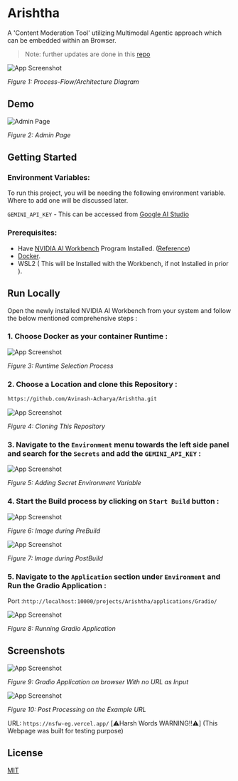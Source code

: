 # Arishtha

A 'Content Moderation Tool' utilizing Multimodal Agentic approach which can be embedded within an Browser.

> Note: further updates are done in this [repo](https://github.com/Avinash-Acharya/Content_Moderation)

![App Screenshot](/media/nvidiaArchi2.png)

_Figure 1: Process-Flow/Architecture Diagram_

## Demo

![Admin Page](./media/demo.gif)

_Figure 2: Admin Page_

## Getting Started

### Environment Variables:

To run this project, you will be needing the following environment variable. Where to add one will be discussed later.

`GEMINI_API_KEY` - This can be accessed from [Google AI Studio](https://aistudio.google.com/app/prompts/new_chat/?utm_source=hackathon&utm_medium=referral&utm_campaign=Devfolio&utm_content=)

### Prerequisites:

- Have [NVIDIA AI Workbench](https://www.nvidia.com/en-in/deep-learning-ai/solutions/data-science/workbench/) Program Installed. ([Reference](https://docs.nvidia.com/ai-workbench/user-guide/latest/installation/overview.html))
- [Docker](https://www.docker.com/products/container-runtime/).
- WSL2 ( This will be Installed with the Workbench, if not Installed in prior ).

## Run Locally

Open the newly installed NVIDIA AI Workbench from your system and follow the below mentioned comprehensive steps :

### 1. Choose Docker as your container Runtime :

![App Screenshot](/media/dockr.png)

_Figure 3: Runtime Selection Process_

### 2. Choose a Location and clone this Repository :

```bash
https://github.com/Avinash-Acharya/Arishtha.git
```

![App Screenshot](/media/clone.png)

_Figure 4: Cloning This Repository_

### 3. Navigate to the `Environment` menu towards the left side panel and search for the `Secrets` and add the `GEMINI_API_KEY` :

![App Screenshot](/media/key.png)

_Figure 5: Adding Secret Environment Variable_

### 4. Start the Build process by clicking on `Start Build` button :

![App Screenshot](/media/build_needed.png)

_Figure 6: Image during PreBuild_

![App Screenshot](/media/complete_build.png)

_Figure 7: Image during PostBuild_

### 5. Navigate to the `Application` section under `Environment` and Run the Gradio Application :

Port :`http://localhost:10000/projects/Arishtha/applications/Gradio/`

![App Screenshot](/media/application.png)

_Figure 8: Running Gradio Application_

## Screenshots

![App Screenshot](/media/before_process.png)

_Figure 9: Gradio Application on browser With no URL as Input_

![App Screenshot](/media/after_process.png)

_Figure 10: Post Processing on the Example URL_

URL: `https://nsfw-eg.vercel.app/` [⚠️Harsh Words WARNING!!⚠️]
(This Webpage was built for testing purpose)

## License

[MIT](https://choosealicense.com/licenses/mit/)
